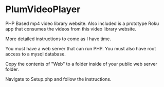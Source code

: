 PlumVideoPlayer
===============

PHP Based mp4 video library website. Also included is a prototype Roku app that consumes the videos from this video library website.

More detailed instructions to come as I have time. 

You must have a web server that can run PHP. You must also have root access to a mysql database. 

Copy the contents of "Web" to a folder inside of your public web server folder.

Navigate to Setup.php and follow the instructions. 

